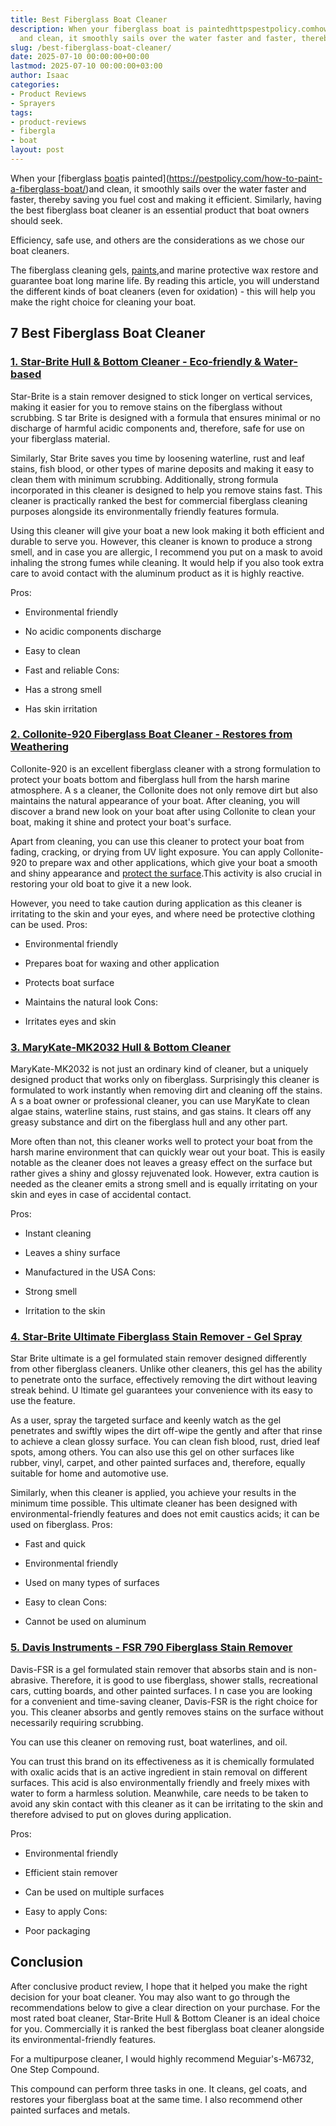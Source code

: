 ```yaml
---
title: Best Fiberglass Boat Cleaner
description: When your fiberglass boat is paintedhttpspestpolicy.comhow-to-paint-a-fiberglass-boat
  and clean, it smoothly sails over the water faster and faster, thereby...
slug: /best-fiberglass-boat-cleaner/
date: 2025-07-10 00:00:00+00:00
lastmod: 2025-07-10 00:00:00+03:00
author: Isaac
categories:
- Product Reviews
- Sprayers
tags:
- product-reviews
- fibergla
- boat
layout: post
---
```

When your [fiberglass [boat](https://pestpolicy.com/best-paint-for-fiberglass-boats/)is painted](https://pestpolicy.com/how-to-paint-a-fiberglass-boat/)and clean, it smoothly sails over the water faster and faster, thereby saving you fuel cost and making it efficient. Similarly, having the best fiberglass boat cleaner is an essential product that boat owners should seek.

Efficiency, safe use, and others are the considerations as we chose our boat cleaners.

The fiberglass cleaning gels, [paints](https://pestpolicy.com/best-paint-for-fiberglass-boats/),and marine protective wax restore and guarantee boat long marine life. By reading this article, you will understand the different kinds of boat cleaners (even for oxidation) - this will help you make the right choice for cleaning your boat.

##  7 Best Fiberglass Boat Cleaner

###  [1. Star-Brite Hull & Bottom Cleaner - Eco-friendly & Water-based](https://www.amazon.com/dp/B00U2JBSI2/?tag=p-policy-20)

Star-Brite is a stain remover designed to stick longer on vertical services, making it easier for you to remove stains on the fiberglass without scrubbing. S tar Brite is designed with a formula that ensures minimal or no discharge of harmful acidic components and, therefore, safe for use on your fiberglass material.

Similarly, Star Brite saves you time by loosening waterline, rust and leaf stains, fish blood, or other types of marine deposits and making it easy to clean them with minimum scrubbing. Additionally, strong formula incorporated in this cleaner is designed to help you remove stains fast. This cleaner is practically ranked the best for commercial fiberglass cleaning purposes alongside its environmentally friendly features formula.

Using this cleaner will give your boat a new look making it both efficient and durable to serve you. However, this cleaner is known to produce a strong smell, and in case you are allergic, I recommend you put on a mask to avoid inhaling the strong fumes while cleaning. It would help if you also took extra care to avoid contact with the aluminum product as it is highly reactive.

Pros:

- Environmental friendly

- No acidic components discharge

- Easy to clean

- Fast and reliable Cons:

- Has a strong smell

- Has skin irritation

###  [2. Collonite-920 Fiberglass Boat Cleaner - Restores from Weathering](https://www.amazon.com/dp/B009VQDWRW/?tag=p-policy-20)

Collonite-920 is an excellent fiberglass cleaner with a strong formulation to protect your boats bottom and fiberglass hull from the harsh marine atmosphere. A s a cleaner, the Collonite does not only remove dirt but also maintains the natural appearance of your boat. After cleaning, you will discover a brand new look on your boat after using Collonite to clean your boat, making it shine and protect your boat's surface.

Apart from cleaning, you can use this cleaner to protect your boat from fading, cracking, or drying from UV light exposure. You can apply Collonite-920 to prepare wax and other applications, which give your boat a smooth and shiny appearance and [protect the surface](https://pestpolicy.com/best-boat-bottom-paint-for-speed/).This activity is also crucial in restoring your old boat to give it a new look.

However, you need to take caution during application as this cleaner is irritating to the skin and your eyes, and where need be protective clothing can be used.
Pros:

- Environmental friendly

- Prepares boat for waxing and other application

- Protects boat surface

- Maintains the natural look Cons:

- Irritates eyes and skin

###  [3. MaryKate-MK2032 Hull & Bottom Cleaner](https://www.amazon.com/dp/B0000AXNNA/?tag=p-policy-20)

MaryKate-MK2032 is not just an ordinary kind of cleaner, but a uniquely designed product that works only on fiberglass. Surprisingly this cleaner is formulated to work instantly when removing dirt and cleaning off the stains. A s a boat owner or professional cleaner, you can use MaryKate to clean algae stains, waterline stains, rust stains, and gas stains. It clears off any greasy substance and dirt on the fiberglass hull and any other part.

More often than not, this cleaner works well to protect your boat from the harsh marine environment that can quickly wear out your boat. This is easily notable as the cleaner does not leaves a greasy effect on the surface but rather gives a shiny and glossy rejuvenated look. However, extra caution is needed as the cleaner emits a strong smell and is equally irritating on your skin and eyes in case of accidental contact.

Pros:

- Instant cleaning

- Leaves a shiny surface

- Manufactured in the USA Cons:

- Strong smell

- Irritation to the skin

###  [4. Star-Brite Ultimate Fiberglass Stain Remover - Gel Spray](https://www.amazon.com/dp/B07BKVYQFX/?tag=p-policy-20)

Star Brite ultimate is a gel formulated stain remover designed differently from other fiberglass cleaners. Unlike other cleaners, this gel has the ability to penetrate onto the surface, effectively removing the dirt without leaving streak behind. U ltimate gel guarantees your convenience with its easy to use the feature.

As a user, spray the targeted surface and keenly watch as the gel penetrates and swiftly wipes the dirt off-wipe the gently and after that rinse to achieve a clean glossy surface. You can clean fish blood, rust, dried leaf spots, among others. You can also use this gel on other surfaces like rubber, vinyl, carpet, and other painted surfaces and, therefore, equally suitable for home and automotive use.

Similarly, when this cleaner is applied, you achieve your results in the minimum time possible. This ultimate cleaner has been designed with environmental-friendly features and does not emit caustics acids; it can be used on fiberglass.
Pros:

- Fast and quick

- Environmental friendly

- Used on many types of surfaces

- Easy to clean Cons:

- Cannot be used on aluminum

###  [5. Davis Instruments - FSR 790 Fiberglass Stain Remover](https://www.amazon.com/dp/B001446K4G/?tag=p-policy-20)

Davis-FSR is a gel formulated stain remover that absorbs stain and is non-abrasive. Therefore, it is good to use fiberglass, shower stalls, recreational cars, cutting boards, and other painted surfaces. I n case you are looking for a convenient and time-saving cleaner, Davis-FSR is the right choice for you. This cleaner absorbs and gently removes stains on the surface without necessarily requiring scrubbing.

You can use this cleaner on removing rust, boat waterlines, and oil.

You can trust this brand on its effectiveness as it is chemically formulated with oxalic acids that is an active ingredient in stain removal on different surfaces. This acid is also environmentally friendly and freely mixes with water to form a harmless solution. Meanwhile, care needs to be taken to avoid any skin contact with this cleaner as it can be irritating to the skin and therefore advised to put on gloves during application.

Pros:

- Environmental friendly

- Efficient stain remover

- Can be used on multiple surfaces

- Easy to apply Cons:

- Poor packaging

##  Conclusion

After conclusive product review, I hope that it helped you make the right decision for your boat cleaner. You may also want to go through the recommendations below to give a clear direction on your purchase. For the most rated boat cleaner, Star-Brite Hull & Bottom Cleaner is an ideal choice for you. Commercially it is ranked the best fiberglass boat cleaner alongside its environmental-friendly features.

For a multipurpose cleaner, I would highly recommend Meguiar's-M6732, One Step Compound.

This compound can perform three tasks in one. It cleans, gel coats, and restores your fiberglass boat at the same time. I also recommend other painted surfaces and metals.